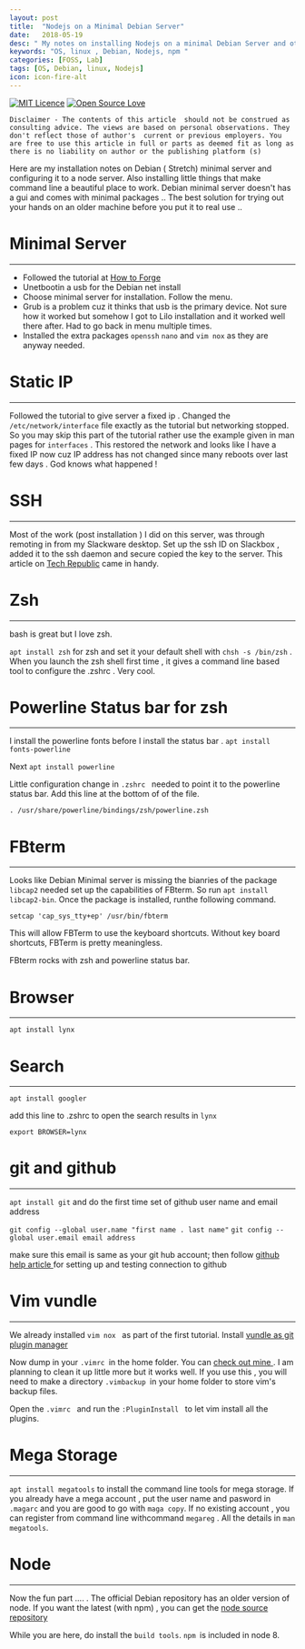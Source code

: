 ```yaml
---
layout: post
title:  "Nodejs on a Minimal Debian Server"
date:   2018-05-19
desc: " My notes on installing Nodejs on a minimal Debian Server and other things"
keywords: "OS, linux , Debian, Nodejs, npm "
categories: [FOSS, Lab]
tags: [OS, Debian, linux, Nodejs]
icon: icon-fire-alt
---
```

[![MIT Licence](https://badges.frapsoft.com/os/mit/mit.svg?v=103)](https://opensource.org/licenses/mit-license.php)
[![Open Source Love](https://badges.frapsoft.com/os/v1/open-source.png?v=103)](https://github.com/ellerbrock/open-source-badge/)

	Disclaimer - The contents of this article  should not be construed as consulting advice. The views are based on personal observations. They don't reflect those of author's  current or previous employers. You are free to use this article in full or parts as deemed fit as long as there is no liability on author or the publishing platform (s)



Here are my installation notes on Debian ( Stretch) minimal server and configuring it to a node server. Also installing little things that make command line a beautiful place to work. Debian minimal server doesn't has a gui and comes with minimal packages .. The best solution for trying out your hands on an older machine before you put it to real use .. 

# Minimal Server
---
- Followed  the tutorial at [How to Forge](https://howtoforge.com/tutorial/debian-minimal-server)
- Unetbootin a usb for the Debian net install
- Choose minimal server for installation. Follow the menu. 
- Grub is a problem cuz it thinks that usb is the primary device. Not sure how it worked but somehow I got to Lilo installation and it worked well there after. Had to go back in menu multiple times. 
- Installed the extra packages `openssh` `nano` and `vim nox` as they are anyway needed. 

# Static  IP
---
Followed the tutorial to give server a fixed ip . Changed the `/etc/network/interface` file exactly as the tutorial but networking stopped. So you may skip this part of the tutorial rather use the example given in man pages for `interfaces` . This restored the network and looks like I have a fixed IP now cuz IP address has not changed since many reboots over last few days . God knows what happened ! 

# SSH 
---
Most of the work (post installation ) I did on this server, was through remoting in from my Slackware desktop. Set up the ssh ID on Slackbox , added it to the ssh daemon and secure copied the key to the server. This article on [Tech Republic]( https://techrepublic.com/article/how-to-use-secure-copy-with-ssh-key-authentication) came in handy. 

# Zsh 
---
bash is great but I love zsh. 

`apt install zsh` for zsh and set it your default shell with `chsh -s /bin/zsh` . When you launch the zsh shell first time , it gives a command line based tool to configure the .zshrc . Very cool.

# Powerline Status bar for zsh
---
I install the powerline fonts before I install the status bar . `apt install fonts-powerline`

Next `apt install powerline`

Little configuration change in `.zshrc ` needed to point it to the powerline status bar. Add this line at the bottom of of the file. 

`. /usr/share/powerline/bindings/zsh/powerline.zsh`

# FBterm
---
Looks like Debian Minimal server is missing the bianries of the package `libcap2` needed set up the capabilities of FBterm. So run `apt install libcap2-bin`. Once the package is installed, runthe following command. 

	setcap 'cap_sys_tty+ep' /usr/bin/fbterm

This will allow FBTerm to use the keyboard shortcuts. Without key board shortcuts, FBTerm is pretty meaningless. 

FBterm rocks with zsh and powerline status bar. 

# Browser
---
`apt install lynx`

# Search 
---
`apt install googler`

add this line to .zshrc to open the  search results in `lynx `

`export BROWSER=lynx`

# git and github
---
`apt install git` and do the first time set of github user name and email address 

`git config --global user.name "first name . last name"`
`git config --global user.email email address`

make sure this email is same as  your git hub account; then follow [github help article ](https://help.github.com/articles/connecting-to-github-with-ssh ) for setting up and testing connection to  github


# Vim vundle 
---
We already installed `vim nox ` as part of the first tutorial. Install [vundle as git plugin manager ](https://github.com/VundleVim/Vundle.vim)

Now dump in your `.vimrc `in the home folder. You can [check out mine ](https://github.com/ashutoshmjain/homepage/blob/gh-pages/dotfiles/.vimrc) . I am planning to clean it up little more but it works well. If you use this , you will need to make a directory `.vimbackup `in your home folder to store vim's backup files. 

Open the `.vimrc ` and run the `:PluginInstall ` to let vim install all the plugins. 

# Mega Storage
---
`apt install megatools` to install the command line tools for mega storage. If you already have a mega account , put the user name and pasword in `.magarc` and you are good to go with `maga copy`. If no existing account , you can register from command line withcommand `megareg` . All the details in `man megatools`.



# Node
---
Now the fun part .... . The official Debian repository has an older version of node. If you want the latest (with npm) , you can get the [node source repository](http://nodesource.com/blog/installing-node-js-tutorial-debian-linux)

While you are here, do install the `build tools`. `npm `is included in node 8. 
